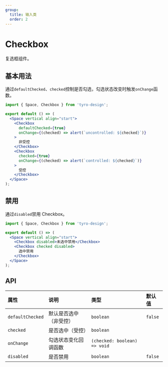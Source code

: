 ```yaml
---
group:
  title: 输入类
  order: 2
---
```


# Checkbox

复选框组件。

## 基本用法

通过`defaultChecked`、`checked`控制是否勾选，勾选状态改变时触发`onChange`函数。

```jsx
import { Space, Checkbox } from 'tyro-design';

export default () => (
  <Space vertical align="start">
    <Checkbox
      defaultChecked={true}
      onChange={(checked) => alert(`uncontrolled: ${checked}`)}
    >
      非受控
    </Checkbox>
    <Checkbox
      checked={true}
      onChange={(checked) => alert(`controlled: ${checked}`)}
    >
      受控
    </Checkbox>
  </Space>
);
```

## 禁用

通过`disabled`禁用 Checkbox。

```jsx
import { Space, Checkbox } from 'tyro-design';

export default () => (
  <Space vertical align="start">
    <Checkbox disabled>未选中禁用</Checkbox>
    <Checkbox checked disabled>
      选中禁用
    </Checkbox>
  </Space>
);
```

## API

| 属性             | 说明                   | 类型                         | 默认值  |
| :--------------- | :--------------------- | :--------------------------- | :------ |
| `defaultChecked` | 默认是否选中（非受控） | `boolean`                    | `false` |
| `checked`        | 是否选中（受控）       | `boolean`                    |         |
| `onChange`       | 勾选状态变化回调函数   | `(checked: boolean) => void` |         |
| `disabled`       | 是否禁用               | `boolean`                    | `false` |
